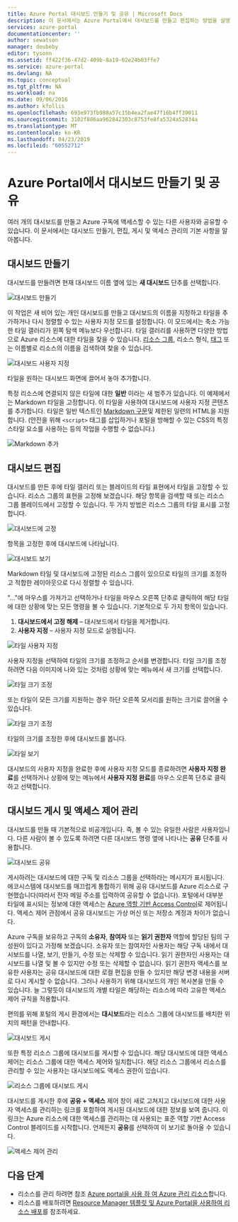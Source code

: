 ```yaml
---
title: Azure Portal 대시보드 만들기 및 공유 | Microsoft Docs
description: 이 문서에서는 Azure Portal에서 대시보드를 만들고 편집하는 방법을 설명합니다.
services: azure-portal
documentationcenter: ''
author: sewatson
manager: doubeby
editor: tysonn
ms.assetid: ff422f36-47d2-409b-8a19-02e24b03ffe7
ms.service: azure-portal
ms.devlang: NA
ms.topic: conceptual
ms.tgt_pltfrm: NA
ms.workload: na
ms.date: 09/06/2016
ms.author: kfollis
ms.openlocfilehash: 693e973fb988a57c15b4ea2fae47f16b4ff39011
ms.sourcegitcommit: 3102f886aa962842303c8753fe8fa5324a52834a
ms.translationtype: MT
ms.contentlocale: ko-KR
ms.lasthandoff: 04/23/2019
ms.locfileid: "60552712"
---
```

# <a name="create-and-share-dashboards-in-the-azure-portal"></a>Azure Portal에서 대시보드 만들기 및 공유
여러 개의 대시보드를 만들고 Azure 구독에 액세스할 수 있는 다른 사용자와 공유할 수 있습니다.  이 문서에서는 대시보드 만들기, 편집, 게시 및 액세스 관리의 기본 사항을 알아봅니다.

## <a name="create-a-dashboard"></a>대시보드 만들기
대시보드를 만들려면 현재 대시보드 이름 옆에 있는 **새 대시보드** 단추를 선택합니다.  

![대시보드 만들기](./media/azure-portal-dashboards/new-dashboard.png)

이 작업은 새 비어 있는 개인 대시보드를 만들고 대시보드의 이름을 지정하고 타일을 추가하거나 다시 정렬할 수 있는 사용자 지정 모드를 설정합니다.  이 모드에서는 축소 가능한 타일 갤러리가 왼쪽 탐색 메뉴보다 우선합니다.  타일 갤러리를 사용하면 다양한 방법으로 Azure 리소스에 대한 타일을 찾을 수 있습니다. [리소스 그룹](../azure-resource-manager/resource-group-overview.md#resource-groups), 리소스 형식, [태그](../azure-resource-manager/resource-group-using-tags.md) 또는 이름별로 리소스의 이름을 검색하여 찾을 수 있습니다.  

![대시보드 사용자 지정](./media/azure-portal-dashboards/customize-dashboard.png)

타일을 원하는 대시보드 화면에 끌어서 놓아 추가합니다.

특정 리소스에 연결되지 않은 타일에 대한 **일반** 이라는 새 범주가 있습니다.  이 예제에서는 Markdown 타일을 고정합니다.  이 타일을 사용하여 대시보드에 사용자 지정 콘텐츠를 추가합니다.  타일은 일반 텍스트인 [Markdown 구문](https://daringfireball.net/projects/markdown/syntax)및 제한된 일련의 HTML을 지원합니다.  (안전을 위해 `<script>` 태그를 삽입하거나 포털을 방해할 수 있는 CSS의 특정 스타일 요소를 사용하는 등의 작업을 수행할 수 없습니다.) 

![Markdown 추가](./media/azure-portal-dashboards/add-markdown.png)

## <a name="edit-a-dashboard"></a>대시보드 편집
대시보드를 만든 후에 타일 갤러리 또는 블레이드의 타일 표현에서 타일을 고정할 수 있습니다. 리소스 그룹의 표현을 고정해 보겠습니다. 해당 항목을 검색할 때 또는 리소스 그룹 블레이드에서 고정할 수 있습니다. 두 가지 방법은 리소스 그룹의 타일 표시를 고정합니다.

![대시보드에 고정](./media/azure-portal-dashboards/pin-to-dashboard.png)

항목을 고정한 후에 대시보드에 나타납니다.

![대시보드 보기](./media/azure-portal-dashboards/view-dashboard.png)

Markdown 타일 및 대시보드에 고정된 리소스 그룹이 있으므로 타일의 크기를 조정하고 적합한 레이아웃으로 다시 정렬할 수 있습니다.

"..."에 마우스를 가져가고 선택하거나 타일을 마우스 오른쪽 단추로 클릭하여 해당 타일에 대한 상황에 맞는 모든 명령을 볼 수 있습니다. 기본적으로 두 가지 항목이 있습니다.

1. **대시보드에서 고정 해제** – 대시보드에서 타일을 제거합니다.
2. **사용자 지정** – 사용자 지정 모드로 실행됩니다.

![타일 사용자 지정](./media/azure-portal-dashboards/customize-tile.png)

사용자 지정을 선택하여 타일의 크기를 조정하고 순서를 변경합니다. 타일 크기를 조정하려면 다음 이미지에 나와 있는 것처럼 상황에 맞는 메뉴에서 새 크기를 선택합니다.

![타일 크기 조정](./media/azure-portal-dashboards/resize-tile.png)

또는 타일이 모든 크기를 지원하는 경우 하단 오른쪽 모서리를 원하는 크기로 끌어올 수 있습니다.

![타일 크기 조정](./media/azure-portal-dashboards/resize-corner.png)

타일의 크기를 조정한 후에 대시보드를 봅니다.

![타일 보기](./media/azure-portal-dashboards/view-tile.png)

대시보드의 사용자 지정을 완료한 후에 사용자 지정 모드를 종료하려면 **사용자 지정 완료**를 선택하거나 상황에 맞는 메뉴에서 **사용자 지정 완료**를 마우스 오른쪽 단추로 클릭하고 선택합니다.

## <a name="publish-a-dashboard-and-manage-access-control"></a>대시보드 게시 및 액세스 제어 관리
대시보드를 만들 때 기본적으로 비공개입니다. 즉, 볼 수 있는 유일한 사람은 사용자입니다.  다른 사람이 볼 수 있도록 하려면 다른 대시보드 명령 옆에 나타나는 **공유** 단추를 사용합니다.

![대시보드 공유](./media/azure-portal-dashboards/share-dashboard.png)

게시하려는 대시보드에 대한 구독 및 리소스 그룹을 선택하라는 메시지가 표시됩니다. 에코시스템에 대시보드를 매끄럽게 통합하기 위해 공유 대시보드를 Azure 리소스로 구현했습니다(따라서 전자 메일 주소를 입력하여 공유할 수 없습니다).  포털에서 대부분 타일에 표시되는 정보에 대한 액세스는 [Azure 역할 기반 Access Control](../role-based-access-control/role-assignments-portal.md)로 제어됩니다. 액세스 제어 관점에서 공유 대시보드는 가상 머신 또는 저장소 계정과 차이가 없습니다.  

Azure 구독을 보유하고 구독의 **소유자**, **참여자** 또는 **읽기 권한자** 역할에 할당된 팀의 구성원이 있다고 가정해 보겠습니다.  소유자 또는 참여자인 사용자는 해당 구독 내에서 대시보드를 나열, 보기, 만들기, 수정 또는 삭제할 수 있습니다.  읽기 권한자인 사용자는 대시보드를 나열 및 볼 수 있지만 수정 또는 삭제할 수 없습니다.  읽기 권한자 액세스를 보유한 사용자는 공유 대시보드에 대한 로컬 편집을 만들 수 있지만 해당 변경 내용을 서버로 다시 게시할 수 없습니다.  그러나 사용하기 위해 대시보드의 개인 복사본을 만들 수 있습니다.  늘 그렇듯이 대시보드의 개별 타일은 해당하는 리소스에 따라 고유한 액세스 제어 규칙을 적용합니다.  

편의를 위해 포털의 게시 환경에서는 **대시보드**라는 리소스 그룹에 대시보드를 배치한 위치의 패턴을 안내합니다.  

![대시보드 게시](./media/azure-portal-dashboards/publish-dashboard.png)

또한 특정 리소스 그룹에 대시보드를 게시할 수 있습니다.  해당 대시보드에 대한 액세스 제어는 리소스 그룹에 대한 액세스 제어와 일치합니다.  해당 리소스 그룹에서 리소스를 관리할 수 있는 사용자는 대시보드에도 액세스 권한이 있습니다.

![리소스 그룹에 대시보드 게시](./media/azure-portal-dashboards/publish-to-resource-group.png)

대시보드를 게시한 후에 **공유 + 액세스** 제어 창이 새로 고쳐지고 대시보드에 대한 사용자 액세스를 관리하는 링크를 포함하여 게시된 대시보드에 대한 정보를 보여 줍니다.  이 링크는 Azure 리소스에 대한 액세스를 관리하는 데 사용되는 표준 역할 기반 Access Control 블레이드를 시작합니다.  언제든지 **공유**를 선택하여 이 보기로 돌아올 수 있습니다.

![액세스 제어 관리](./media/azure-portal-dashboards/manage-access.png)

## <a name="next-steps"></a>다음 단계
* 리소스를 관리 하려면 참조 [Azure portal을 사용 하 여 Azure 관리 리소스](../azure-resource-manager/manage-resources-portal.md)합니다.
* 리소스를 배포하려면 [Resource Manager 템플릿 및 Azure Portal을 사용하여 리소스 배포](../azure-resource-manager/resource-group-template-deploy-portal.md)를 참조하세요.

